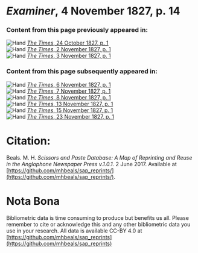 # *Examiner*, 4 November 1827, p. 14  
  
### Content from this page previously appeared in:  
![Hand](http://scissorsandpaste.net/wp-content/uploads/2017/06/smallhandpointer.png) [*The Times*, 24 October 1827, p. 1](https://mhbeals.github.io/sap_html/The-Times/The-Times-24-October-1827-p-1)  
![Hand](http://scissorsandpaste.net/wp-content/uploads/2017/06/smallhandpointer.png) [*The Times*, 2 November 1827, p. 1](https://mhbeals.github.io/sap_html/The-Times/The-Times-2-November-1827-p-1)  
![Hand](http://scissorsandpaste.net/wp-content/uploads/2017/06/smallhandpointer.png) [*The Times*, 3 November 1827, p. 1](https://mhbeals.github.io/sap_html/The-Times/The-Times-3-November-1827-p-1)  
  
### Content from this page subsequently appeared in:  
![Hand](http://scissorsandpaste.net/wp-content/uploads/2017/06/smallhandpointer.png) [*The Times*, 6 November 1827, p. 1](https://mhbeals.github.io/sap_html/The-Times/The-Times-6-November-1827-p-1)  
![Hand](http://scissorsandpaste.net/wp-content/uploads/2017/06/smallhandpointer.png) [*The Times*, 7 November 1827, p. 1](https://mhbeals.github.io/sap_html/The-Times/The-Times-7-November-1827-p-1)  
![Hand](http://scissorsandpaste.net/wp-content/uploads/2017/06/smallhandpointer.png) [*The Times*, 8 November 1827, p. 1](https://mhbeals.github.io/sap_html/The-Times/The-Times-8-November-1827-p-1)  
![Hand](http://scissorsandpaste.net/wp-content/uploads/2017/06/smallhandpointer.png) [*The Times*, 13 November 1827, p. 1](https://mhbeals.github.io/sap_html/The-Times/The-Times-13-November-1827-p-1)  
![Hand](http://scissorsandpaste.net/wp-content/uploads/2017/06/smallhandpointer.png) [*The Times*, 15 November 1827, p. 1](https://mhbeals.github.io/sap_html/The-Times/The-Times-15-November-1827-p-1)  
![Hand](http://scissorsandpaste.net/wp-content/uploads/2017/06/smallhandpointer.png) [*The Times*, 23 November 1827, p. 1](https://mhbeals.github.io/sap_html/The-Times/The-Times-23-November-1827-p-1)  


# Citation: 

Beals. M. H. *Scissors and Paste Database: A Map of Reprinting and Reuse in the Anglophone Newspaper Press v.1.0.1.* 2 June 2017. Available at [https://github.com/mhbeals/sap_reprints/](https://github.com/mhbeals/sap_reprints/). 

# Nota Bona

Bibliometric data is time consuming to produce but benefits us all. Please remember to cite or acknowledge this and any other bibliometric data you use in your research. All data is available CC-BY 4.0 at [https://github.com/mhbeals/sap_reprints](https://github.com/mhbeals/sap_reprints)